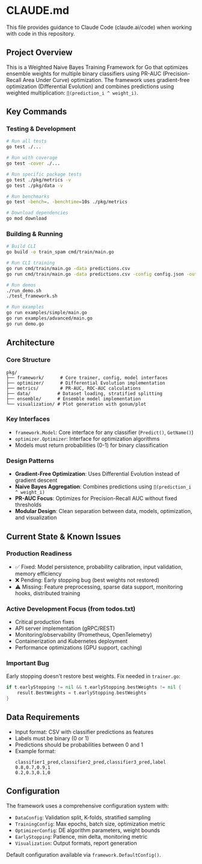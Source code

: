 # CLAUDE.md

This file provides guidance to Claude Code (claude.ai/code) when working with code in this repository.

## Project Overview

This is a Weighted Naive Bayes Training Framework for Go that optimizes ensemble weights for multiple binary classifiers using PR-AUC (Precision-Recall Area Under Curve) optimization. The framework uses gradient-free optimization (Differential Evolution) and combines predictions using weighted multiplication: `∏(prediction_i ^ weight_i)`.

## Key Commands

### Testing & Development
```bash
# Run all tests
go test ./...

# Run with coverage
go test -cover ./...

# Run specific package tests
go test ./pkg/metrics -v
go test ./pkg/data -v

# Run benchmarks
go test -bench=. -benchtime=10s ./pkg/metrics

# Download dependencies
go mod download
```

### Building & Running
```bash
# Build CLI
go build -o train_spam cmd/train/main.go

# Run CLI training
go run cmd/train/main.go -data predictions.csv
go run cmd/train/main.go -data predictions.csv -config config.json -output ./results

# Run demos
./run_demo.sh
./test_framework.sh

# Run examples
go run examples/simple/main.go
go run examples/advanced/main.go
go run demo.go
```

## Architecture

### Core Structure
```
pkg/
├── framework/      # Core trainer, config, model interfaces
├── optimizer/      # Differential Evolution implementation
├── metrics/        # PR-AUC, ROC-AUC calculations
├── data/          # Dataset loading, stratified splitting
├── ensemble/      # Ensemble model implementation
└── visualization/ # Plot generation with gonum/plot
```

### Key Interfaces
- `framework.Model`: Core interface for any classifier (`Predict()`, `GetName()`)
- `optimizer.Optimizer`: Interface for optimization algorithms
- Models must return probabilities (0-1) for binary classification

### Design Patterns
- **Gradient-Free Optimization**: Uses Differential Evolution instead of gradient descent
- **Naive Bayes Aggregation**: Combines predictions using `∏(prediction_i ^ weight_i)`
- **PR-AUC Focus**: Optimizes for Precision-Recall AUC without fixed thresholds
- **Modular Design**: Clean separation between data, models, optimization, and visualization

## Current State & Known Issues

### Production Readiness
- ✅ Fixed: Model persistence, probability calibration, input validation, memory efficiency
- ❌ Pending: Early stopping bug (best weights not restored)
- ⚠️ Missing: Feature preprocessing, sparse data support, monitoring hooks, distributed training

### Active Development Focus (from todos.txt)
- Critical production fixes
- API server implementation (gRPC/REST)
- Monitoring/observability (Prometheus, OpenTelemetry)
- Containerization and Kubernetes deployment
- Performance optimizations (GPU support, caching)

### Important Bug
Early stopping doesn't restore best weights. Fix needed in `trainer.go`:
```go
if t.earlyStopping != nil && t.earlyStopping.bestWeights != nil {
    result.BestWeights = t.earlyStopping.bestWeights
}
```

## Data Requirements
- Input format: CSV with classifier predictions as features
- Labels must be binary (0 or 1)
- Predictions should be probabilities between 0 and 1
- Example format:
  ```csv
  classifier1_pred,classifier2_pred,classifier3_pred,label
  0.8,0.7,0.9,1
  0.2,0.3,0.1,0
  ```

## Configuration
The framework uses a comprehensive configuration system with:
- `DataConfig`: Validation split, K-folds, stratified sampling
- `TrainingConfig`: Max epochs, batch size, optimization metric
- `OptimizerConfig`: DE algorithm parameters, weight bounds
- `EarlyStopping`: Patience, min delta, monitoring metric
- `Visualization`: Output formats, report generation

Default configuration available via `framework.DefaultConfig()`.